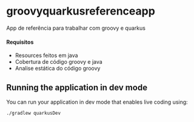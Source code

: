 # groovyquarkusreferenceapp

App de referência para trabalhar com groovy e quarkus

#### Requisitos

* Resources feitos em java
* Cobertura de código groovy e java
* Analise estática do código groovy

## Running the application in dev mode

You can run your application in dev mode that enables live coding using:
```shell script
./gradlew quarkusDev
```

